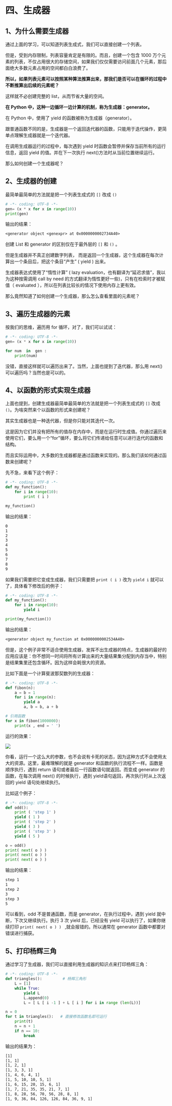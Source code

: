 # 四、生成器 #

## 1、为什么需要生成器 ##

通过上面的学习，可以知道列表生成式，我们可以直接创建一个列表。

但是，受到内存限制，列表容量肯定是有限的。而且，创建一个包含 1000 万个元素的列表，不仅占用很大的存储空间，如果我们仅仅需要访问前面几个元素，那后面绝大多数元素占用的空间都白白浪费了。

**所以，如果列表元素可以按照某种算法推算出来，那我们是否可以在循环的过程中不断推算出后续的元素呢？**

这样就不必创建完整的 list，从而节省大量的空间。

**在 Python 中，这种一边循环一边计算的机制，称为生成器：generator。**

在 Python 中，使用了 yield 的函数被称为生成器（generator）。

跟普通函数不同的是，生成器是一个返回迭代器的函数，只能用于迭代操作，更简单点理解生成器就是一个迭代器。

在调用生成器运行的过程中，每次遇到 yield 时函数会暂停并保存当前所有的运行信息，返回 yield 的值。并在下一次执行 next()方法时从当前位置继续运行。

那么如何创建一个生成器呢？


## 2、生成器的创建 ##

最简单最简单的方法就是把一个列表生成式的 `[]` 改成 `()`

```python
# -*- coding: UTF-8 -*-
gen= (x * x for x in range(10))
print(gen)
```

输出的结果：

```txt
<generator object <genexpr> at 0x0000000002734A40>
```

创建 List 和 generator 的区别仅在于最外层的 `[]` 和 `()` 。

但是生成器并不真正创建数字列表， 而是返回一个生成器，这个生成器在每次计算出一个条目后，把这个条目“产生” ( yield ) 出来。

生成器表达式使用了“惰性计算” ( lazy evaluation，也有翻译为“延迟求值”，我以为这种按需调用 call by need 的方式翻译为惰性更好一些)，只有在检索时才被赋值（ evaluated ），所以在列表比较长的情况下使用内存上更有效。


那么竟然知道了如何创建一个生成器，那么怎么查看里面的元素呢？

## 3、遍历生成器的元素 ##

按我们的思维，遍历用 for 循环，对了，我们可以试试：

```python
# -*- coding: UTF-8 -*-
gen= (x * x for x in range(10))

for num  in  gen :
	print(num)
```

没错，直接这样就可以遍历出来了。当然，上面也提到了迭代器，那么用 next() 可以遍历吗？当然也是可以的。


## 4、以函数的形式实现生成器 ##

上面也提到，创建生成器最简单最简单的方法就是把一个列表生成式的 `[]` 改成 `()`。为啥突然来个以函数的形式来创建呢？

其实生成器也是一种迭代器，但是你只能对其迭代一次。

这是因为它们并没有把所有的值存在内存中，而是在运行时生成值。你通过遍历来使用它们，要么用一个“for”循环，要么将它们传递给任意可以进行迭代的函数和结构。

而且实际运用中，大多数的生成器都是通过函数来实现的。那么我们该如何通过函数来创建呢？

先不急，来看下这个例子：

```python
# -*- coding: UTF-8 -*-
def my_function():
    for i in range(10):
        print ( i )

my_function()
```

输出的结果：

```txt
0
1
2
3
4
5
6
7
8
9
```

如果我们需要把它变成生成器，我们只需要把 `print ( i )` 改为 `yield i` 就可以了，具体看下修改后的例子：

```python
# -*- coding: UTF-8 -*-
def my_function():
    for i in range(10):
        yield i

print(my_function())
```

输出的结果：

```txt
<generator object my_function at 0x0000000002534A40>
```

但是，这个例子非常不适合使用生成器，发挥不出生成器的特点，生成器的最好的应用应该是：你不想同一时间将所有计算出来的大量结果集分配到内存当中，特别是结果集里还包含循环。因为这样会耗很大的资源。

比如下面是一个计算斐波那契数列的生成器：

```python
# -*- coding: UTF-8 -*-
def fibon(n):
    a = b = 1
    for i in range(n):
        yield a
        a, b = b, a + b

# 引用函数
for x in fibon(1000000):
    print(x , end = ' ')
```

运行的效果：

![](http://twowaterimage.oss-cn-beijing.aliyuncs.com/2019-10-07-%E8%AE%A1%E7%AE%97%E6%96%90%E6%B3%A2%E9%82%A3%E5%A5%91%E6%95%B0%E5%88%97%E7%9A%84%E7%94%9F%E6%88%90%E5%99%A8.gif)

你看，运行一个这么大的参数，也不会说有卡死的状态，因为这种方式不会使用太大的资源。这里，最难理解的就是 generator 和函数的执行流程不一样。函数是顺序执行，遇到 return 语句或者最后一行函数语句就返回。而变成 generator 的函数，在每次调用 next() 的时候执行，遇到 yield语句返回，再次执行时从上次返回的 yield 语句处继续执行。

比如这个例子：

```python
# -*- coding: UTF-8 -*-
def odd():
    print ( 'step 1' )
    yield ( 1 )
    print ( 'step 2' )
    yield ( 3 )
    print ( 'step 3' )
    yield ( 5 )

o = odd()
print( next( o ) )
print( next( o ) )
print( next( o ) )
```

输出的结果：

```txt
step 1
1
step 2
3
step 3
5
```

可以看到，odd 不是普通函数，而是 generator，在执行过程中，遇到 yield 就中断，下次又继续执行。执行 3 次 yield 后，已经没有 yield 可以执行了，如果你继续打印 `print( next( o ) ) ` ,就会报错的。所以通常在 generator 函数中都要对错误进行捕获。

## 5、打印杨辉三角 ##

通过学习了生成器，我们可以直接利用生成器的知识点来打印杨辉三角：

```python
# -*- coding: UTF-8 -*-
def triangles():         # 杨辉三角形
    L = [1]
    while True:
        yield L
        L.append(0)
        L = [ L [ i -1 ] + L [ i ] for i in range (len(L))]

n = 0
for t in triangles():   # 直接修改函数名即可运行
    print(t)
    n = n + 1
    if n == 10:
        break
```

输出的结果为：

```txt
[1]
[1, 1]
[1, 2, 1]
[1, 3, 3, 1]
[1, 4, 6, 4, 1]
[1, 5, 10, 10, 5, 1]
[1, 6, 15, 20, 15, 6, 1]
[1, 7, 21, 35, 35, 21, 7, 1]
[1, 8, 28, 56, 70, 56, 28, 8, 1]
[1, 9, 36, 84, 126, 126, 84, 36, 9, 1]
```


